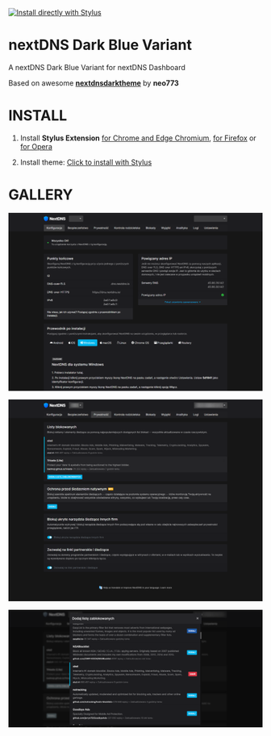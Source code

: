 [![Install directly with Stylus](https://img.shields.io/badge/Install%20%20with-Stylus-00adad.svg?style=for-the-badge&logo=stylus)](https://raw.githubusercontent.com/FadeMind/nextdns-darkblue/master/nextdns-darkblue.user.css) 

# nextDNS Dark Blue Variant
A nextDNS Dark Blue Variant for nextDNS Dashboard

Based on awesome **[nextdnsdarktheme](https://github.com/neo773/nextdnsdarktheme)** by **neo773**

# INSTALL

1. Install **Stylus Extension** [for Chrome and Edge Chromium](https://chrome.google.com/webstore/detail/stylus/clngdbkpkpeebahjckkjfobafhncgmne), [for Firefox](https://addons.mozilla.org/fr/firefox/addon/styl-us/) or [for Opera](https://addons.opera.com/extensions/details/stylus/)

2. Install theme: [Click to install with Stylus](https://raw.githubusercontent.com/FadeMind/nextdns-darkblue/master/nextdns-darkblue.user.css) 

# GALLERY

![A1](https://raw.githubusercontent.com/FadeMind/nextdns-darkblue/master/img/my.nextdns.io-settings.png)

![A2](https://raw.githubusercontent.com/FadeMind/nextdns-darkblue/master/img/my.nextdns.io-privacy.png)

![A3](https://raw.githubusercontent.com/FadeMind/nextdns-darkblue/master/img/my.nextdns.io-select-list.png)
